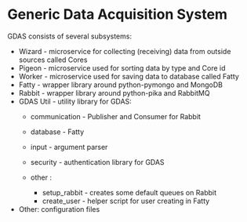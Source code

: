 # Generic Data Acquisition System

GDAS consists of several subsystems:
* Wizard    - microservice for collecting (receiving) data from outside sources called Cores
* Pigeon    - microservice used for sorting data by type and Core id
* Worker    - microservice used for saving data to database called Fatty
* Fatty     - wrapper library around python-pymongo and MongoDB
* Rabbit    - wrapper library around python-pika and RabbitMQ
* GDAS Util - utility library for GDAS:
  * communication  - Publisher and Consumer for Rabbit
  * database       - Fatty
  * input          - argument parser
  * security       - authentication library for GDAS

  * other :
    * setup_rabbit  - creates some default queues on Rabbit
    * create_user   - helper script for user creating in Fatty
* Other: configuration files
